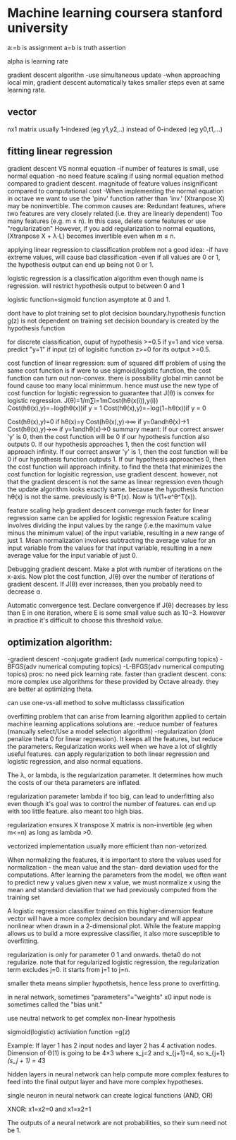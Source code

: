 # Machine learning coursera stanford university

a:=b is assignment
a=b is truth assertion

alpha is learning rate

gradient descent algorithn
-use simultaneous update
-when approaching local min, gradient descent automatically takes smaller steps even at same learning rate.

## vector
nx1 matrix
usually 1-indexed (eg y1,y2,..) instead of 0-indexed (eg y0,t1,...)

## fitting linear regression
gradient descent VS normal equation
-if number of features is small, use normal equation
-no need feature scaling if using normal equation method compared to gradient descent. magnitude of feature values insignificant compared to computational cost
-When implementing the normal equation in octave we want to use the 'pinv' function rather than 'inv.'
(Xtranpose X) may be noninvertible. The common causes are:
Redundant features, where two features are very closely related (i.e. they are linearly dependent)
Too many features (e.g. m ≤ n). In this case, delete some features or use "regularization" 
However, if you add regularization to normal equations, (Xtranpose X + λ⋅L) becomes invertible even when m ≤ n.

applying linear regression to classification problem not a good idea:
-if have extreme values, will cause bad classification
-even if all values are 0 or 1, the hypothesis output can end up being not 0 or 1.

logistic regression is a classification algorithm even though name is regression.
will restrict hypothesis output to between 0 and 1

logistic function=sigmoid function
asymptote at 0 and 1.

dont have to plot training set to plot decision boundary.hypothesis function g(z) is not dependent on training set
decision boundary is created by the hypothesis function

for discrete classification, ouput of hypothesis >=0.5 if y=1 and vice versa.
predict "y=1" if input (z) of logisitic function  z>=0 for its output >=0.5.

cost function of linear regression: sum of squared diff
problem of using the same cost function is if were to use sigmoid/logistic function, the cost function can turn out non-convex. there is possibility global min cannot be found cause too many local minimmum.
hence must use the new type of cost function for logistic regression to guarantee that J(θ) is convex for logistic regression.
J(θ)=1/m∑i=1mCost(hθ(x(i)),y(i))
Cost(hθ(x),y)=−log(hθ(x))if y = 1
Cost(hθ(x),y)=−log(1−hθ(x))if y = 0

Cost(hθ(x),y)=0 if hθ(x)=y
Cost(hθ(x),y)→∞ if y=0andhθ(x)→1
Cost(hθ(x),y)→∞ if y=1andhθ(x)→0
summary meant: 
If our correct answer 'y' is 0, then the cost function will be 0 if our hypothesis function also outputs 0. If our hypothesis approaches 1, then the cost function will approach infinity.
If our correct answer 'y' is 1, then the cost function will be 0 if our hypothesis function outputs 1. If our hypothesis approaches 0, then the cost function will approach infinity.
to find the theta that minimizes the cost function for logisitic regression, use gradient descent.
however, not that the gradient descent is not the same as linear regression even though the update algorithm looks exactly same. because the hypothesis function hθ(x) is not the same. previously is θ^T(x). Now is 1/(1+e^θ^T(x)).

feature scaling help gradient descent converge much faster for linear regression
same can be applied for logistic regression
Feature scaling involves dividing the input values by the range (i.e.the maximum value minus the minimum value) of the input variable, resulting in a new range of just 1. 
Mean normalization involves subtracting the average value for an input variable from the values for that input variable, resulting in a new average value for the input variable of just 0.

Debugging gradient descent. Make a plot with number of iterations on the x-axis. Now plot the cost function, J(θ) over the number of iterations of gradient descent. If J(θ) ever increases, then you probably need to decrease α.

Automatic convergence test. Declare convergence if J(θ) decreases by less than E in one iteration, where E is some small value such as 10−3.
However in practice it's difficult to choose this threshold value.

## optimization algorithm:
-gradient descent
-conjugate gradient (adv numerical computing topics)
-BFGS(adv numerical computing topics)
-L-BFGS(adv numerical computing topics)
pros: no need pick learning rate. faster than gradient descent. 
cons: more complex
use algorithms for these provided by Octave already. they are better at optimizing theta.

can use one-vs-all method to solve multiclasss classification

overfitting problem that can arise from learning algorithm applied to certain machine learning applications
solutions are:
-reduce number of features (manually select/Use a model selection algorithm)
-regularization (dont penalize theta 0 for linear regression). It keeps all the features, but reduce the parameters. Regularization works well when we have a lot of slightly useful features.
can apply regularization to both linear regression and logistic regression, and also normal equations.

The λ, or lambda, is the regularization parameter. It determines how much the costs of our theta parameters are inflated.

regularization parameter lambda if too big, can lead to underfitting also even though it's goal was to control the number of features. can end up with too little feature. also meant too high bias.
 
regularization ensures X transpose X matrix is non-invertible (eg when m<=n) as long as lambda >0. 

vectorized implementation usually more efficient than non-vetorized.

When normalizing the features, it is important to store the values used for normalization - the mean value and the stan-
dard deviation used for the computations. After learning the parameters from the model, we often want to predict new y values given new x value, we must normalize x using the mean and standard deviation that we had previously computed from the training set

A logistic regression classifier trained on this higher-dimension feature vector will have a more complex decision boundary and will appear nonlinear when drawn in a 2-dimensional plot.
While the feature mapping allows us to build a more expressive classifier, it also more susceptible to overfitting.

regularization is only for parameter 0 1 and onwards. theta0 do not regularize.
note that for regularized logistic regression, the regularization term excludes j=0. it starts from j=1 to j=n.

smaller theta means simplier hypothetsis, hence less prone to overfitting.

in neral network, sometimes "parameters"="weights"
x0 input node is sometimes called the "bias unit."

use neutral network to get complex non-linear hypothesis

sigmoid(logistic) activiation function =g(z)

Example: If layer 1 has 2 input nodes and layer 2 has 4 activation nodes. Dimension of Θ(1) is going to be 4×3 where s_j=2 and s_{j+1}=4, so  s_{j+1}*(s_j + 1) = 4*3

hidden layers in neural network can help compute more complex features to feed into the final output layer and have more complex hypotheses.

single neuron in neural network can create logical functions (AND, OR)

XNOR: x1=x2=0 and x1=x2=1

The outputs of a neural network are not probabilities, so their sum need not be 1.
